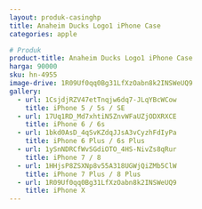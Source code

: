 ```yaml
---
layout: produk-casinghp
title: Anaheim Ducks Logo1 iPhone Case
categories: apple

# Produk
product-title: Anaheim Ducks Logo1 iPhone Case
harga: 90000
sku: hn-4955
image-drive: 1R09Uf0qq0Bg31LfXzOabn8k2INSWeUQ9
gallery:
  - url: 1CsjdjRZV47etTnqjw6dq7-JLqYBcWCow
    title: iPhone 5 / 5s / SE
  - url: 17Uq1RD_Md7xhtiN5ZnvWFaUZjODXRXCE
    title: iPhone 6 / 6s
  - url: 1bkd0AsD_4qSvKZdqJJsA3vCyzhFdIyPa
    title: iPhone 6 Plus / 6s Plus
  - url: 1ySnNDRCfWvSGdiOTO_4HS-NivZs8qRur
    title: iPhone 7 / 8
  - url: 1HHjsP8ZSXNp8v55A318UGWjQiZMb5ClW
    title: iPhone 7 Plus / 8 Plus
  - url: 1R09Uf0qq0Bg31LfXzOabn8k2INSWeUQ9
    title: iPhone X
---
```

